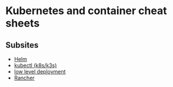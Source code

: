 Kubernetes and container cheat sheets
=====================================

Subsites
--------

* [Helm](helm.md)
* [kubectl (k8s/k3s)](kubectl.md)
* [low level deployment](low_level_deployment.md)
* [Rancher](rancher.md)
